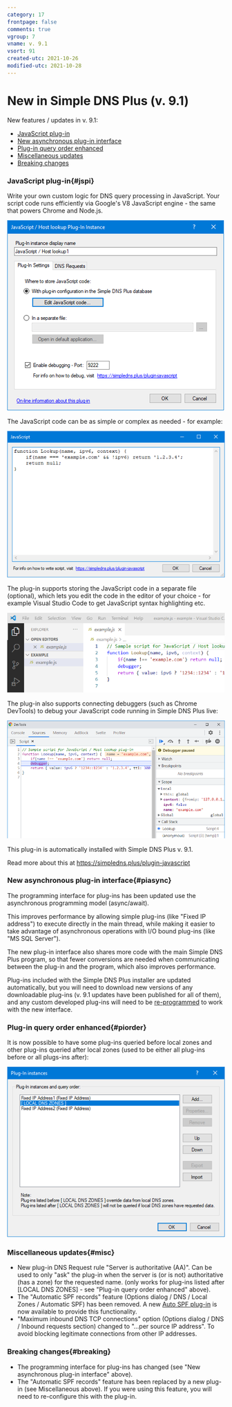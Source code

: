 ```yaml
---
category: 17
frontpage: false
comments: true
vgroup: 7
vname: v. 9.1
vsort: 91
created-utc: 2021-10-26
modified-utc: 2021-10-28
---
```

# New in Simple DNS Plus (v. 9.1)

New features / updates in v. 9.1:

- [JavaScript plug-in](#jspi)
- [New asynchronous plug-in interface](#piasync)
- [Plug-in query order enhanced](#piorder)
- [Miscellaneous updates](#misc)
- [Breaking changes](#breaking)

### JavaScript plug-in{#jspi}

Write your own custom logic for DNS query processing in JavaScript. Your script code runs efficiently via Google's V8 JavaScript engine - the same that powers Chrome and Node.js.

![](/img/203/js1.png)

The JavaScript code can be as simple or complex as needed - for example: 

![](/img/203/js4.png)


The plug-in supports storing the JavaScript code in a separate file (optional), which lets you edit the code in the editor of your choice - for example Visual Studio Code to get JavaScript syntax highlighting etc.

![](/img/203/js2.png)

The plug-in also supports connecting debuggers (such as Chrome DevTools) to debug your JavaScript code running in Simple DNS Plus live:

![](/img/203/js3.png)

This plug-in is automatically installed with Simple DNS Plus v. 9.1.

Read more about this at <https://simpledns.plus/plugin-javascript>

### New asynchronous plug-in interface{#piasync} 

The programming interface for plug-ins has been updated use the asynchronous programming model (async/await).

This improves performance by allowing simple plug-ins (like "Fixed IP address") to execute directly in the main thread, while making it easier to take advantage of asynchronous operations with I/O bound plug-ins (like "MS SQL Server").

The new plug-in interface also shares more code with the main Simple DNS Plus program, so that fewer conversions are needed when communicating between the plug-in and the program, which also improves performance.

Plug-ins included with the Simple DNS Plus installer are updated automatically, but you will need to download new versions of any downloadable plug-ins (v. 9.1 updates have been published for all of them), and any custom developed plug-ins will need to be [re-programmed](/kb/31) to work with the new interface.


### Plug-in query order enhanced{#piorder}

It is now possible to have some plug-ins queried before local zones and other plug-ins queried after local zones (used to be either all plug-ins before or all plugs-ins after):

![](/img/203/query-order.png)


### Miscellaneous updates{#misc}

- New plug-in DNS Request rule "Server is authoritative (AA)". Can be used to only "ask" the plug-in when the server is (or is not) authoritative (has a zone) for the requested name. (only works for plug-ins listed after [LOCAL DNS ZONES] - see "Plug-in query order enhanced" above). 
- The "Automatic SPF records" feature (Options dialog / DNS / Local Zones / Automatic SPF) has been removed. A new [Auto SPF plug-in](https://simpledns.plus/plugin-autospf) is now available to provide this functionality.
- "Maximum inbound DNS TCP connections" option (Options dialog / DNS / Inbound requests section) changed to "...per source IP address". To avoid blocking legitimate connections from other IP addresses.


### Breaking changes{#breaking}

- The programming interface for plug-ins has changed (see "New asynchronous plug-in interface" above). 
- The "Automatic SPF records" feature has been replaced by a new plug-in (see Miscellaneous above). If you were using this feature, you will need to re-configure this with the plug-in.
